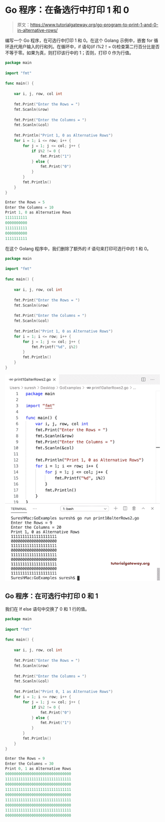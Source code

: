 # Go 程序：在备选行中打印 1 和 0

> 原文：<https://www.tutorialgateway.org/go-program-to-print-1-and-0-in-alternative-rows/>

编写一个 Go 程序，在可选行中打印 1 和 0。在这个 Golang 示例中，嵌套 for 循环迭代用户输入的行和列。在循环中，if 语句(if i%2！= 0)检查第二行百分比是否不等于零。如果为真，则打印该行中的 1；否则，打印 0 作为行值。

```go
package main

import "fmt"

func main() {

    var i, j, row, col int

    fmt.Print("Enter the Rows = ")
    fmt.Scanln(&row)

    fmt.Print("Enter the Columns = ")
    fmt.Scanln(&col)

    fmt.Println("Print 1, 0 as Alternative Rows")
    for i = 1; i <= row; i++ {
        for j = 1; j <= col; j++ {
            if i%2 != 0 {
                fmt.Print("1")
            } else {
                fmt.Print("0")
            }
        }
        fmt.Println()
    }
}
```

```go
Enter the Rows = 5
Enter the Columns = 10
Print 1, 0 as Alternative Rows
1111111111
0000000000
1111111111
0000000000
1111111111
```

在这个 Golang 程序中，我们删除了额外的 if 语句来打印可选行中的 1 和 0。

```go
package main

import "fmt"

func main() {

    var i, j, row, col int

    fmt.Print("Enter the Rows = ")
    fmt.Scanln(&row)

    fmt.Print("Enter the Columns = ")
    fmt.Scanln(&col)

    fmt.Println("Print 1, 0 as Alternative Rows")
    for i = 1; i <= row; i++ {
        for j = 1; j <= col; j++ {
            fmt.Printf("%d", i%2)
        }
        fmt.Println()
    }
}
```

![Go Program to Print 1 and 0 in Alternative Rows 2](img/62d2b1131b47344abbf35442fe7d1c60.png)

## Go 程序：在可选行中打印 0 和 1

我们在 If else 语句中交换了 0 和 1 行的值。

```go
package main

import "fmt"

func main() {

    var i, j, row, col int

    fmt.Print("Enter the Rows = ")
    fmt.Scanln(&row)

    fmt.Print("Enter the Columns = ")
    fmt.Scanln(&col)

    fmt.Println("Print 0, 1 as Alternative Rows")
    for i = 1; i <= row; i++ {
        for j = 1; j <= col; j++ {
            if i%2 != 0 {
                fmt.Print("0")
            } else {
                fmt.Print("1")
            }
        }
        fmt.Println()
    }
}
```

```go
Enter the Rows = 9
Enter the Columns = 30
Print 0, 1 as Alternative Rows
000000000000000000000000000000
111111111111111111111111111111
000000000000000000000000000000
111111111111111111111111111111
000000000000000000000000000000
111111111111111111111111111111
000000000000000000000000000000
111111111111111111111111111111
000000000000000000000000000000
```